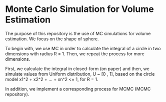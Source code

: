 
# Monte Carlo Simulation for Volume Estimation

The purpose of this repository is the use of MC simulations for volume estimation. 
We focus on the shape of sphere.

To begin with, we use MC in order to calculate the integral of a circle in two dimensions with radius R = 1. 
Then, we repeat the process for more dimensions. 

First, we calculate the integral in closed-form (on paper) and then, we simulate values from Uniform distribution, 
U ~ [0 , 1], based on the circle model x1^2 + x2^2 + ... + xn^2 <= 1, for R = 1. 

In addition, we implement a corresponding process for MCMC (MCMC repository).
